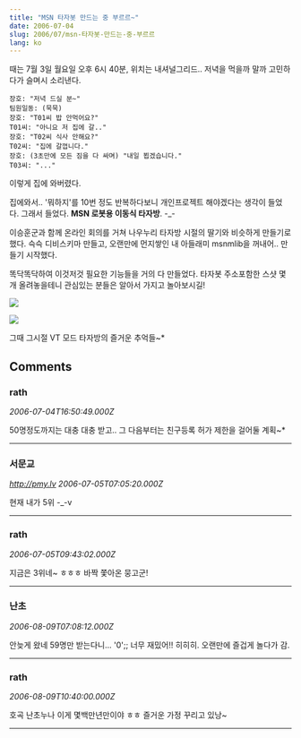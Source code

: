 ```yaml
---
title: "MSN 타자봇 만드는 중 부르르~"
date: 2006-07-04
slug: 2006/07/msn-타자봇-만드는-중-부르르
lang: ko
---
```


때는 7월 3일 월요일 오후 6시 40분, 위치는 내셔널그리드..
저녁을 먹을까 말까 고민하다가 슬며시 소리낸다.

```
장호: "저녁 드실 분~"
팀원일동: (묵묵)
장호: "T01씨 밥 안먹어요?"
T01씨: "아니요 저 집에 갈.."
장호: "T02씨 식사 안해요?"
T02씨: "집에 갈껍니다."
장호: (3초만에 모든 짐을 다 싸며) "내일 뵙겠습니다."
T03씨: "..."
```

이렇게 집에 와버렸다. 

집에와서.. '뭐하지'를 10번 정도 반복하다보니 개인프로젝트 해야겠다는 생각이 들었다. 그래서 들었다. **MSN 로봇용 이동식 타자방**. -_-

이승훈군과 함께 온라인 회의를 거쳐 나우누리 타자방 시절의 딸기와 비슷하게 만들기로 했다. 슥슥 디비스키마 만들고, 오랜만에 먼지쌓인 내 아들래미 msnmlib을 꺼내어.. 만들기 시작했다. 

똑닥똑닥하여 이것저것 필요한 기능들을 거의 다 만들었다.
타자봇 주소포함한 스샷 몇개 올려놓을테니 관심있는 분들은 알아서 가지고 놀아보시길!

![](/img/msn_taja01.png)

![](/img/msn_taja02.png)

그때 그시절 VT 모드 타자방의 즐거운 추억들~*

## Comments

### rath
*2006-07-04T16:50:49.000Z*

50명정도까지는 대충 대충 받고.. 그 다음부터는 친구등록 허가 제한을 걸어둘 계획~*

---

### 서문교
*http://pmy.lv*
*2006-07-05T07:05:20.000Z*

현재 내가 5위 -_-v

---

### rath
*2006-07-05T09:43:02.000Z*

지금은 3위네~ ㅎㅎㅎ 바짝 쫓아온 뭉고군!

---

### 난초
*2006-08-09T07:08:12.000Z*

안늦게 왔네 59명만 받는다니... '0';; 너무 재밌어!! 히히히.
오랜만에 즐겁게 놀다가 감.

---

### rath
*2006-08-09T10:40:00.000Z*

호곡 난초누나 이게 몇백만년만이야 ㅎㅎ 즐거운 가정 꾸리고 있낭~

---

